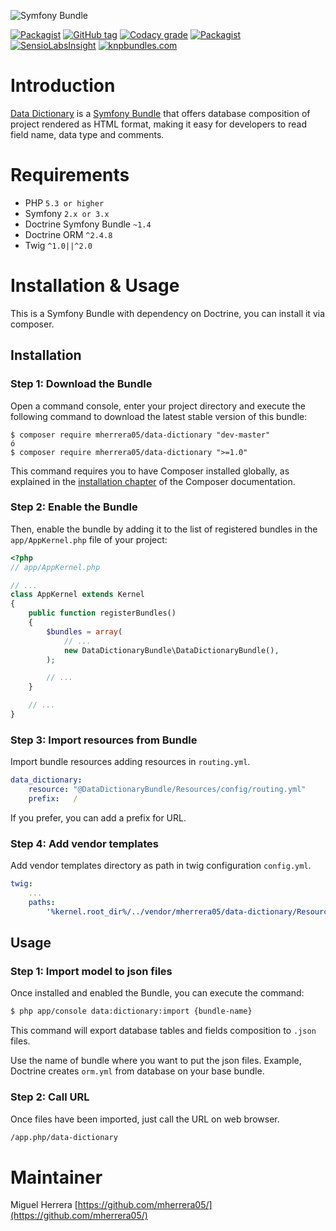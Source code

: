 ![Symfony Bundle](https://symfony.com/images/v5/pictos/home-main-illu.svg)

[![Packagist](https://img.shields.io/packagist/dt/mherrera05/data-dictionary.svg?style=for-the-badge)](https://packagist.org/packages/mherrera05/data-dictionary) [![GitHub tag](https://img.shields.io/github/tag/mherrera05/data-dictionary.svg?style=for-the-badge)](https://github.com/mherrera05/data-dictionary/tags) [![Codacy grade](https://img.shields.io/codacy/grade/fc5ba48f0fac49ab87357b5575cbb965.svg?style=for-the-badge)]() [![Packagist](https://img.shields.io/packagist/l/mherrera05/data-dictionary.svg?style=for-the-badge)](https://packagist.org/packages/mherrera05/data-dictionary) [![SensioLabsInsight](https://insight.sensiolabs.com/projects/27857897-b592-4d7c-b415-a5609a3636ec/small.png)](https://insight.sensiolabs.com/projects/27857897-b592-4d7c-b415-a5609a3636ec)
[![knpbundles.com](http://knpbundles.com/mherrera05/data-dictionary/badge-short)](http://knpbundles.com/mherrera05/data-dictionary)


# Introduction

[Data Dictionary](https://packagist.org/packages/mherrera05/data-dictionary) is a [Symfony Bundle](http://symfony.com/doc/current/bundles.html) that offers database composition of project rendered as HTML format, making it easy for developers to read field name, data type and comments.


# Requirements

 * PHP `5.3 or higher`
 * Symfony `2.x or 3.x`
 * Doctrine Symfony Bundle `~1.4`
 * Doctrine ORM `^2.4.8`
 * Twig `^1.0||^2.0`

# Installation & Usage
This is a Symfony Bundle with dependency on Doctrine, you can install it via composer.

## Installation

### Step 1: Download the Bundle

Open a command console, enter your project directory and execute the following command to download the latest stable version of this bundle:

```console
$ composer require mherrera05/data-dictionary "dev-master"
ó
$ composer require mherrera05/data-dictionary ">=1.0"
```

This command requires you to have Composer installed globally, as explained in the [installation chapter](https://getcomposer.org/doc/00-intro.md) of the Composer documentation.

### Step 2: Enable the Bundle

Then, enable the bundle by adding it to the list of registered bundles in the `app/AppKernel.php` file of your project:

```php
<?php
// app/AppKernel.php

// ...
class AppKernel extends Kernel
{
    public function registerBundles()
    {
        $bundles = array(
            // ...
            new DataDictionaryBundle\DataDictionaryBundle(),
        );

        // ...
    }

    // ...
}
```

### Step 3: Import resources from Bundle

Import bundle resources adding resources in `routing.yml`.

```yaml
data_dictionary:
    resource: "@DataDictionaryBundle/Resources/config/routing.yml"
    prefix:   /
```

If you prefer, you can add a prefix for URL.

### Step 4: Add vendor templates

Add vendor templates directory as path in twig configuration `config.yml`.

```yaml
twig:
    ...
    paths:
        '%kernel.root_dir%/../vendor/mherrera05/data-dictionary/Resources/views': 'DataDictionaryBundle'
```

## Usage

### Step 1: Import model to json files

Once installed and enabled the Bundle, you can execute the command:

```bash
$ php app/console data:dictionary:import {bundle-name}
```

This command will export database tables and fields composition to `.json` files.

Use the name of bundle where you want to put the json files. Example, Doctrine creates `orm.yml` from database on your base bundle.

### Step 2: Call URL

Once files have been imported, just call the URL on web browser.

```bash
/app.php/data-dictionary
```

# Maintainer

Miguel Herrera [https://github.com/mherrera05/](https://github.com/mherrera05/)
